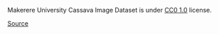 Makerere University Cassava Image Dataset is under [CC0 1.0](https://creativecommons.org/publicdomain/zero/1.0/) license.

[Source](https://dataverse.harvard.edu/dataset.xhtml?persistentId=doi:10.7910/DVN/T4RB0B)